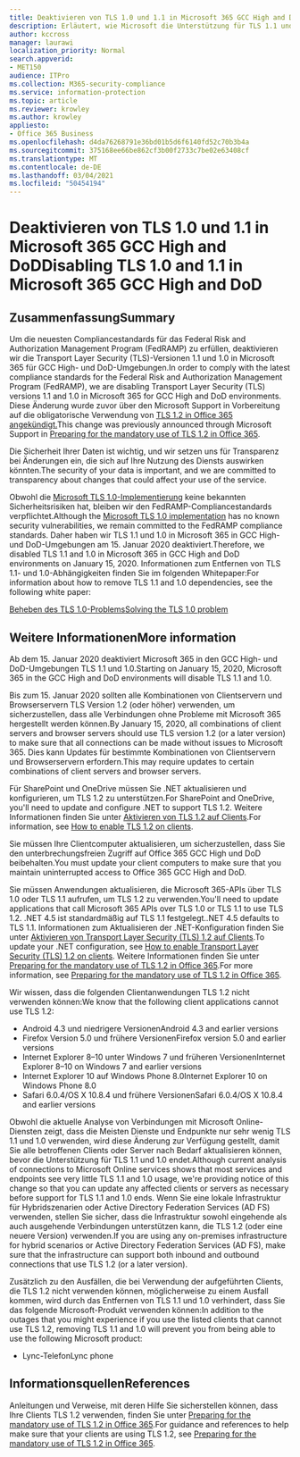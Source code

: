 ```yaml
---
title: Deaktivieren von TLS 1.0 und 1.1 in Microsoft 365 GCC High and DoD
description: Erläutert, wie Microsoft die Unterstützung für TLS 1.1 und 1.0 in GCC High- und DoD-Umgebungen in Microsoft 365 deaktiviert.
author: kccross
manager: laurawi
localization_priority: Normal
search.appverid:
- MET150
audience: ITPro
ms.collection: M365-security-compliance
ms.service: information-protection
ms.topic: article
ms.reviewer: krowley
ms.author: krowley
appliesto:
- Office 365 Business
ms.openlocfilehash: d4da76268791e36bd01b5d6f6140fd52c70b3b4a
ms.sourcegitcommit: 375168ee66be862cf3b00f2733c7be02e63408cf
ms.translationtype: MT
ms.contentlocale: de-DE
ms.lasthandoff: 03/04/2021
ms.locfileid: "50454194"
---
```

# <a name="disabling-tls-10-and-11-in-microsoft-365-gcc-high-and-dod"></a><span data-ttu-id="cdfe3-103">Deaktivieren von TLS 1.0 und 1.1 in Microsoft 365 GCC High and DoD</span><span class="sxs-lookup"><span data-stu-id="cdfe3-103">Disabling TLS 1.0 and 1.1 in Microsoft 365 GCC High and DoD</span></span>

## <a name="summary"></a><span data-ttu-id="cdfe3-104">Zusammenfassung</span><span class="sxs-lookup"><span data-stu-id="cdfe3-104">Summary</span></span>

<span data-ttu-id="cdfe3-105">Um die neuesten Compliancestandards für das Federal Risk and Authorization Management Program (FedRAMP) zu erfüllen, deaktivieren wir die Transport Layer Security (TLS)-Versionen 1.1 und 1.0 in Microsoft 365 für GCC High- und DoD-Umgebungen.</span><span class="sxs-lookup"><span data-stu-id="cdfe3-105">In order to comply with the latest compliance standards for the Federal Risk and Authorization Management Program (FedRAMP), we are disabling Transport Layer Security (TLS) versions 1.1 and 1.0 in Microsoft 365 for GCC High and DoD environments.</span></span> <span data-ttu-id="cdfe3-106">Diese Änderung wurde zuvor über den Microsoft Support in Vorbereitung auf die obligatorische Verwendung von [TLS 1.2 in Office 365 angekündigt.](https://support.microsoft.com/help/4057306/preparing-for-tls-1-2-in-office-365)</span><span class="sxs-lookup"><span data-stu-id="cdfe3-106">This change was previously announced through Microsoft Support in [Preparing for the mandatory use of TLS 1.2 in Office 365](https://support.microsoft.com/help/4057306/preparing-for-tls-1-2-in-office-365).</span></span>

<span data-ttu-id="cdfe3-107">Die Sicherheit Ihrer Daten ist wichtig, und wir setzen uns für Transparenz bei Änderungen ein, die sich auf Ihre Nutzung des Diensts auswirken könnten.</span><span class="sxs-lookup"><span data-stu-id="cdfe3-107">The security of your data is important, and we are committed to transparency about changes that could affect your use of the service.</span></span>

<span data-ttu-id="cdfe3-108">Obwohl die [Microsoft TLS 1.0-Implementierung](https://support.microsoft.com/help/3117336) keine bekannten Sicherheitsrisiken hat, bleiben wir den FedRAMP-Compliancestandards verpflichtet.</span><span class="sxs-lookup"><span data-stu-id="cdfe3-108">Although the [Microsoft TLS 1.0 implementation](https://support.microsoft.com/help/3117336) has no known security vulnerabilities, we remain committed to the FedRAMP compliance standards.</span></span> <span data-ttu-id="cdfe3-109">Daher haben wir TLS 1.1 und 1.0 in Microsoft 365 in GCC High- und DoD-Umgebungen am 15. Januar 2020 deaktiviert.</span><span class="sxs-lookup"><span data-stu-id="cdfe3-109">Therefore, we disabled TLS 1.1 and 1.0 in Microsoft 365 in GCC High and DoD environments on January 15, 2020.</span></span> <span data-ttu-id="cdfe3-110">Informationen zum Entfernen von TLS 1.1- und 1.0-Abhängigkeiten finden Sie im folgenden Whitepaper:</span><span class="sxs-lookup"><span data-stu-id="cdfe3-110">For information about how to remove TLS 1.1 and 1.0 dependencies, see the following white paper:</span></span>

[<span data-ttu-id="cdfe3-111">Beheben des TLS 1.0-Problems</span><span class="sxs-lookup"><span data-stu-id="cdfe3-111">Solving the TLS 1.0 problem</span></span>](https://www.microsoft.com/download/details.aspx?id=55266)

## <a name="more-information"></a><span data-ttu-id="cdfe3-112">Weitere Informationen</span><span class="sxs-lookup"><span data-stu-id="cdfe3-112">More information</span></span>

<span data-ttu-id="cdfe3-113">Ab dem 15. Januar 2020 deaktiviert Microsoft 365 in den GCC High- und DoD-Umgebungen TLS 1.1 und 1.0.</span><span class="sxs-lookup"><span data-stu-id="cdfe3-113">Starting on January 15, 2020, Microsoft 365 in the GCC High and DoD environments will disable TLS 1.1 and 1.0.</span></span>

<span data-ttu-id="cdfe3-114">Bis zum 15. Januar 2020 sollten alle Kombinationen von Clientservern und Browserservern TLS Version 1.2 (oder höher) verwenden, um sicherzustellen, dass alle Verbindungen ohne Probleme mit Microsoft 365 hergestellt werden können.</span><span class="sxs-lookup"><span data-stu-id="cdfe3-114">By January 15, 2020, all combinations of client servers and browser servers should use TLS version 1.2 (or a later version) to make sure that all connections can be made without issues to Microsoft 365.</span></span> <span data-ttu-id="cdfe3-115">Dies kann Updates für bestimmte Kombinationen von Clientservern und Browserservern erfordern.</span><span class="sxs-lookup"><span data-stu-id="cdfe3-115">This may require updates to certain combinations of client servers and browser servers.</span></span>

<span data-ttu-id="cdfe3-116">Für SharePoint und OneDrive müssen Sie .NET aktualisieren und konfigurieren, um TLS 1.2 zu unterstützen.</span><span class="sxs-lookup"><span data-stu-id="cdfe3-116">For SharePoint and OneDrive, you'll need to update and configure .NET to support TLS 1.2.</span></span> <span data-ttu-id="cdfe3-117">Weitere Informationen finden Sie unter [Aktivieren von TLS 1.2 auf Clients](https://docs.microsoft.com/mem/configmgr/core/plan-design/security/enable-tls-1-2-client).</span><span class="sxs-lookup"><span data-stu-id="cdfe3-117">For information, see [How to enable TLS 1.2 on clients](https://docs.microsoft.com/mem/configmgr/core/plan-design/security/enable-tls-1-2-client).</span></span>

<span data-ttu-id="cdfe3-118">Sie müssen Ihre Clientcomputer aktualisieren, um sicherzustellen, dass Sie den unterbrechungsfreien Zugriff auf Office 365 GCC High und DoD beibehalten.</span><span class="sxs-lookup"><span data-stu-id="cdfe3-118">You must update your client computers to make sure that you maintain uninterrupted access to Office 365 GCC High and DoD.</span></span>

<span data-ttu-id="cdfe3-119">Sie müssen Anwendungen aktualisieren, die Microsoft 365-APIs über TLS 1.0 oder TLS 1.1 aufrufen, um TLS 1.2 zu verwenden.</span><span class="sxs-lookup"><span data-stu-id="cdfe3-119">You'll need to update applications that call Microsoft 365 APIs over TLS 1.0 or TLS 1.1 to use TLS 1.2.</span></span> <span data-ttu-id="cdfe3-120">.NET 4.5 ist standardmäßig auf TLS 1.1 festgelegt.</span><span class="sxs-lookup"><span data-stu-id="cdfe3-120">.NET 4.5 defaults to TLS 1.1.</span></span> <span data-ttu-id="cdfe3-121">Informationen zum Aktualisieren der .NET-Konfiguration finden Sie unter [Aktivieren von Transport Layer Security (TLS) 1.2 auf Clients](https://docs.microsoft.com/mem/configmgr/core/plan-design/security/enable-tls-1-2-client).</span><span class="sxs-lookup"><span data-stu-id="cdfe3-121">To update your .NET configuration, see [How to enable Transport Layer Security (TLS) 1.2 on clients](https://docs.microsoft.com/mem/configmgr/core/plan-design/security/enable-tls-1-2-client).</span></span> <span data-ttu-id="cdfe3-122">Weitere Informationen finden Sie unter [Preparing for the mandatory use of TLS 1.2 in Office 365](https://support.microsoft.com/help/4057306/preparing-for-tls-1-2-in-office-365).</span><span class="sxs-lookup"><span data-stu-id="cdfe3-122">For more information, see [Preparing for the mandatory use of TLS 1.2 in Office 365](https://support.microsoft.com/help/4057306/preparing-for-tls-1-2-in-office-365).</span></span>

<span data-ttu-id="cdfe3-123">Wir wissen, dass die folgenden Clientanwendungen TLS 1.2 nicht verwenden können:</span><span class="sxs-lookup"><span data-stu-id="cdfe3-123">We know that the following client applications cannot use TLS 1.2:</span></span>

- <span data-ttu-id="cdfe3-124">Android 4.3 und niedrigere Versionen</span><span class="sxs-lookup"><span data-stu-id="cdfe3-124">Android 4.3 and earlier versions</span></span>
- <span data-ttu-id="cdfe3-125">Firefox Version 5.0 und frühere Versionen</span><span class="sxs-lookup"><span data-stu-id="cdfe3-125">Firefox version 5.0 and earlier versions</span></span>
- <span data-ttu-id="cdfe3-126">Internet Explorer 8–10 unter Windows 7 und früheren Versionen</span><span class="sxs-lookup"><span data-stu-id="cdfe3-126">Internet Explorer 8–10 on Windows 7 and earlier versions</span></span>
- <span data-ttu-id="cdfe3-127">Internet Explorer 10 auf Windows Phone 8.0</span><span class="sxs-lookup"><span data-stu-id="cdfe3-127">Internet Explorer 10 on Windows Phone 8.0</span></span>
- <span data-ttu-id="cdfe3-128">Safari 6.0.4/OS X 10.8.4 und frühere Versionen</span><span class="sxs-lookup"><span data-stu-id="cdfe3-128">Safari 6.0.4/OS X 10.8.4 and earlier versions</span></span>

<span data-ttu-id="cdfe3-129">Obwohl die aktuelle Analyse von Verbindungen mit Microsoft Online-Diensten zeigt, dass die Meisten Dienste und Endpunkte nur sehr wenig TLS 1.1 und 1.0 verwenden, wird diese Änderung zur Verfügung gestellt, damit Sie alle betroffenen Clients oder Server nach Bedarf aktualisieren können, bevor die Unterstützung für TLS 1.1 und 1.0 endet.</span><span class="sxs-lookup"><span data-stu-id="cdfe3-129">Although current analysis of connections to Microsoft Online services shows that most services and endpoints see very little TLS 1.1 and 1.0 usage, we're providing notice of this change so that you can update any affected clients or servers as necessary before support for TLS 1.1 and 1.0 ends.</span></span> <span data-ttu-id="cdfe3-130">Wenn Sie eine lokale Infrastruktur für Hybridszenarien oder Active Directory Federation Services (AD FS) verwenden, stellen Sie sicher, dass die Infrastruktur sowohl eingehende als auch ausgehende Verbindungen unterstützen kann, die TLS 1.2 (oder eine neuere Version) verwenden.</span><span class="sxs-lookup"><span data-stu-id="cdfe3-130">If you are using any on-premises infrastructure for hybrid scenarios or Active Directory Federation Services (AD FS), make sure that the infrastructure can support both inbound and outbound connections that use TLS 1.2 (or a later version).</span></span>

<span data-ttu-id="cdfe3-131">Zusätzlich zu den Ausfällen, die bei Verwendung der aufgeführten Clients, die TLS 1.2 nicht verwenden können, möglicherweise zu einem Ausfall kommen, wird durch das Entfernen von TLS 1.1 und 1.0 verhindert, dass Sie das folgende Microsoft-Produkt verwenden können:</span><span class="sxs-lookup"><span data-stu-id="cdfe3-131">In addition to the outages that you might experience if you use the listed clients that cannot use TLS 1.2, removing TLS 1.1 and 1.0 will prevent you from being able to use the following Microsoft product:</span></span>

- <span data-ttu-id="cdfe3-132">Lync-Telefon</span><span class="sxs-lookup"><span data-stu-id="cdfe3-132">Lync phone</span></span>

## <a name="references"></a><span data-ttu-id="cdfe3-133">Informationsquellen</span><span class="sxs-lookup"><span data-stu-id="cdfe3-133">References</span></span>

<span data-ttu-id="cdfe3-134">Anleitungen und Verweise, mit deren Hilfe Sie sicherstellen können, dass Ihre Clients TLS 1.2 verwenden, finden Sie unter [Preparing for the mandatory use of TLS 1.2 in Office 365](https://support.microsoft.com/help/4057306/preparing-for-tls-1-2-in-office-365).</span><span class="sxs-lookup"><span data-stu-id="cdfe3-134">For guidance and references to help make sure that your clients are using TLS 1.2, see [Preparing for the mandatory use of TLS 1.2 in Office 365](https://support.microsoft.com/help/4057306/preparing-for-tls-1-2-in-office-365).</span></span>
